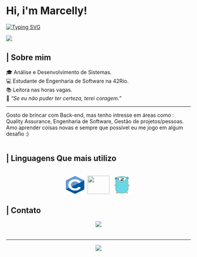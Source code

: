 # Hi, i'm Marcelly!
<a href="https://git.io/typing-svg"><img src="https://readme-typing-svg.demolab.com?font=Fira+Code&pause=100&color=48E2F7&width=445&height=60&lines=Software+developer;Quality+Assurance" alt="Typing SVG" /></a>


<img height="170" src="https://camo.githubusercontent.com/5735f42e019588c1464747f6f523bb68dc23f196479aa01ec1ceb669cdf1bb91/68747470733a2f2f696b2e696d6167656b69742e696f2f746563686965736e65682f68695f4f3373394267706c442e676966" >

## | Sobre mim

  🎓 Análise e Desenvolvimento de Sistemas.<br>
  💻 Estudante de Engenharia de Software na 42Rio.<br>
  📚 Leitora nas horas vagas.<br>
  💭 <em>“Se eu não puder ter certeza, terei coragem.”</em><br>
  <hr>
  Gosto de brincar com Back-end, mas tenho intresse em áreas como : <br>
  Quality Assurance, Engenharia de Software, Gestão de projetos/pessoas.<br>
  Amo aprender coisas novas e sempre que possível eu me jogo em algum desafio :) <br>

<br>
  
## | Linguagens Que mais utilizo

<br>

<div align="center">
<a href="#" target="_blank"><img height="50" width="60" src="https://github.com/devicons/devicon/blob/master/icons/c/c-original.svg" /></a>
<a href="#" target="_blank"><img height="50" width="60" src="https://cdn.jsdelivr.net/gh/devicons/devicon/icons/java/java-original.svg" /></a>
<a href="#" target="_blank"><img height="50" width="60" src="https://raw.githubusercontent.com/devicons/devicon/ca28c779441053191ff11710fe24a9e6c23690d6/icons/go/go-original.svg" /></a>
<!-- <a href="#" target="_blank"><img height="50" width="60" src="" /></a> -->

</div>


## | Contato

<div align="center">
  <a href="https://www.linkedin.com/in/marcelly-gomes-24bbb8245/" target="_blank"><img src="https://img.shields.io/badge/-LinkedIn-%230077B5?style=for-the-badge&logo=linkedin&logoColor=white" target="_blank"></a> 
<br><br>
 <hr>
  <a href="https://visitcount.itsvg.in">
  <img src="https://visitcount.itsvg.in/api?id=Cellygomesz&label=Profile%20Views&icon=7&pretty=false" />
</a>

